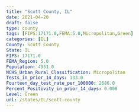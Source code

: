 ```yaml
---
title: "Scott County, IL"
date: 2021-04-20
draft: false
type: county
tags: [FIPS:17171.0,FEMA:5.0,Micropolitan,Green]
categories: [IL]
County: Scott County
State: IL
FIPS: 17171.0
FEMA_Region: 5.0
Population: 4951.0
NCHS_Urban_Rural_Classification: Micropolitan
Tests_in_prior_14_days: 133.0
Fourteen_day_test_rate_per_100000: 2686.0
Percent_Positivity_in_prior_14_days: 0.008
Level: Green
url: /states/IL/scott-county
---
```



